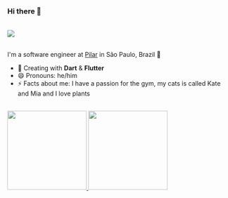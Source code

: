   ### **Hi there** 👋

  <br />
  
  <div align="left">
    <a href="http://bit.ly/3JxF8NV" target="_blank"><img src="https://img.shields.io/badge/access%20my-Linktree-292929?style=for-the-badge&logo=linktree&logoColor=39E09B"/> 
    </a>
  </div>

  <br />

  I'm a software engineer at [Pilar](https://www.soupilar.com.br/) in São Paulo, Brazil 🌆

  - 🌱 Creating with **Dart** & **Flutter**
  - 😄 Pronouns: he/him
  - ⚡ Facts about me: I have a passion for the gym, my cats is called Kate and Mia and I love plants

  <br />

  <div align="left">
    <a href="https://github.com/gabrielWilli">
    <img height="180em" src="https://github-readme-stats.vercel.app/api?username=gabrielWilli&show_icons=true&theme=dracula&include_all_commits=true&count_private=true"/>
    <img height="180em" src="https://github-readme-stats.vercel.app/api/top-langs/?username=gabrielWilli&layout=compact&langs_count=7&theme=dracula"/>
    </a>
  </div>
